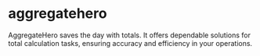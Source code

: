 # aggregatehero
AggregateHero saves the day with totals. It offers dependable solutions for total calculation tasks, ensuring accuracy and efficiency in your operations.
